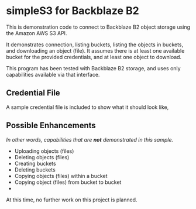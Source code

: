 # simpleS3 for Backblaze B2
This is demonstration code to connect to Backblaze B2 object 
storage using the Amazon AWS S3 API.

It demonstrates connection, listing buckets, 
listing the objects in buckets, and downloading
an object (file). It assumes there is at least
one available bucket for the provided credentials,
and at least one object to download.

This program has been tested with Backblaze B2 storage,
and uses only capabilities available via that interface.

## Credential File
A sample credential file is included to 
show what it should look like,

## Possible Enhancements

_In other words, capabilities that are **not** demonstrated in this sample._

* Uploading objects (files)
* Deleting objects (files)
* Creating buckets
* Deleting buckets
* Copying objects (files) within a bucket
* Copying object (files) from bucket to bucket
* 

At this time, no further work on this project is planned.